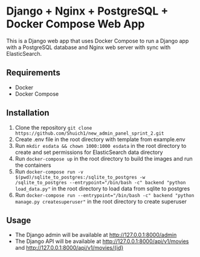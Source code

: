 Django + Nginx + PostgreSQL + Docker Compose Web App
===============================================
This is a Django web app that uses Docker Compose to run a Django app with a PostgreSQL database and Nginx web server with sync with ElasticSearch.

## Requirements
- Docker
- Docker Compose

## Installation
1. Clone the repository `git clone https://github.com/Shuich1/new_admin_panel_sprint_2.git`
2. Create .env file in the root directory with template from example.env
3. Run `mkdir esdata && chown 1000:1000 esdata` in the root directory to create and set permissions for ElasticSearch data directory
4. Run `docker-compose up` in the root directory to build the images and run the containers
5. Run `docker-compose run -v $(pwd)/sqlite_to_postgres:/sqlite_to_postgres -w /sqlite_to_postgres --entrypoint="/bin/bash -c" backend "python load_data.py"` in the root directory to load data from sqlite to postgres
6. Run `docker-compose run --entrypoint="/bin/bash -c" backend "python manage.py createsuperuser"` in the root directory to create superuser

## Usage
- The Django admin will be available at http://127.0.0.1:8000/admin
- The Django API will be available at http://127.0.0.1:8000/api/v1/movies and http://127.0.0.1:8000/api/v1/movies/{id}